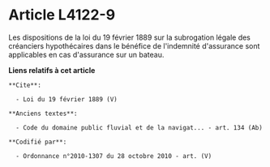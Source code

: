 # Article L4122-9

Les dispositions de la loi du 19 février 1889 sur la subrogation légale des créanciers hypothécaires dans le bénéfice de
l'indemnité d'assurance sont applicables en cas d'assurance sur un bateau.

**Liens relatifs à cet article**

	**Cite**:

	  - Loi du 19 février 1889 (V)

	**Anciens textes**:

	  - Code du domaine public fluvial et de la navigat... - art. 134 (Ab)

	**Codifié par**:

	  - Ordonnance n°2010-1307 du 28 octobre 2010 - art. (V)
